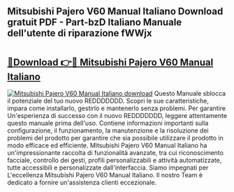 ## Mitsubishi Pajero V60 Manual Italiano Download gratuit PDF - Part-bzD Italiano Manuale dell'utente di riparazione fWWjx

# <h2><a href="http://dfbtnfn.blite.top/?on=Mitsubishi+Pajero+V60+Manual+Italiano">🔗Download 👉🔴 Mitsubishi Pajero V60 Manual Italiano</a></h2>

[![Mitsubishi Pajero V60 Manual Italiano download](https://i.imgur.com/lujVjoI.png)](http://dfbtnfn.blite.top/?on=Mitsubishi+Pajero+V60+Manual+Italiano)
Questo Manuale sblocca il potenziale del tuo nuovo REDDDDDDD. Scopri le sue caratteristiche, impara come installarlo, gestirlo e mantenerlo senza problemi. Per garantire Un'esperienza di successo con il nuovo REDDDDDDD, leggere attentamente questo manuale prima dell'uso. Contiene informazioni importanti sulla configurazione, il funzionamento, la manutenzione e la risoluzione dei problemi del prodotto per garantire che sia possibile utilizzare il prodotto in modo efficace ed efficiente. Mitsubishi Pajero V60 Manual Italiano ha un'impressionante raccolta di funzionalità avanzate, tra cui riconoscimento facciale, controllo dei gesti, profili personalizzabili e attività automatizzate, tutte accessibili e personalizzate dall'interfaccia. Siamo impegnati per L'eccellenza Mitsubishi Pajero V60 Manual Italiano. Il nostro Team è dedicato a fornire un'assistenza clienti eccezionale.
